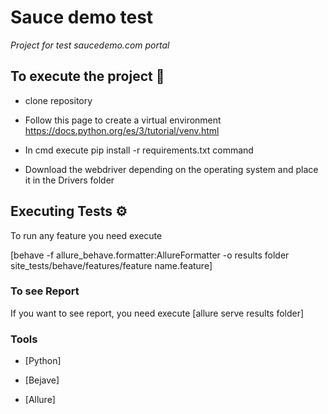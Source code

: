 # Sauce demo test
_Project for test saucedemo.com portal_

## To execute the project 🔧 

* clone repository

* Follow this page to create a virtual environment
https://docs.python.org/es/3/tutorial/venv.html

* In cmd execute pip install -r requirements.txt command

* Download the webdriver depending on the operating system and place it in the Drivers folder

## Executing Tests ⚙️

To run any feature you need execute 

[behave -f allure_behave.formatter:AllureFormatter -o results folder site_tests/behave/features/feature name.feature]

### To see Report

If you want to see report, you need execute [allure serve results folder]

### Tools
* [Python]

* [Bejave]

* [Allure]
